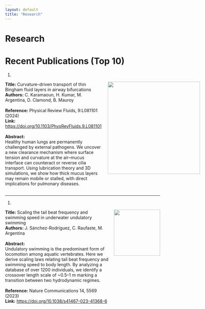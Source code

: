 ```yaml
---
layout: default
title: "Research"
---
```


# Research
# Recent Publications (Top 10)

1.  
<div style="display:flex; align-items:flex-start; margin-bottom:30px;">

  <div style="flex:3; padding-right:20px;">
    <b>Title:</b> Curvature-driven transport of thin Bingham fluid layers in airway bifurcations<br/>
    <b>Authors:</b> C. Karamaoun, H. Kumar, M. Argentina, D. Clamond, B. Mauroy<br/><br/>
    <b>Reference:</b> Physical Review Fluids, 9:L081101 (2024)<br/>
    <b>Link:</b> <a href="https://doi.org/10.1103/PhysRevFluids.9.L081101">https://doi.org/10.1103/PhysRevFluids.9.L081101</a><br/><br/>
    <b>Abstract:</b><br/>
    Healthy human lungs are permanently challenged by external pathogens. We uncover a new clearance 
    mechanism where surface tension and curvature at the air–mucus interface can counteract or reverse 
    cilia transport. Using lubrication theory and 3D simulations, we show how thick mucus layers may 
    remain mobile or stalled, with direct implications for pulmonary diseases.
  </div>

  <div style="flex:1; text-align:center;">
    <img src="https://journals.aps.org/prfluids/article/10.1103/PhysRevFluids.9.L081101/figures/1" width="300"/>
  </div>

</div>

---

1. 
<div style="display:flex; align-items:flex-start; margin-bottom:20px;">

  <div style="flex:3; padding-right:15px;">
    <b>Title:</b> Scaling the tail beat frequency and swimming speed in underwater undulatory swimming<br/>
    <b>Authors:</b> J. Sánchez-Rodríguez, C. Raufaste, M. Argentina<br/><br/>
    <b>Abstract:</b><br/>
    Undulatory swimming is the predominant form of locomotion among aquatic vertebrates. 
    Here we derive scaling laws relating tail beat frequency and swimming speed to body length. 
    By analyzing a database of over 1200 individuals, we identify a crossover length scale of ~0.5–1 m 
    marking a transition between two hydrodynamic regimes.<br/><br/>
    <b>Reference:</b> Nature Communications 14, 5569 (2023)<br/>
    <b>Link:</b> <a href="https://doi.org/10.1038/s41467-023-41368-6">https://doi.org/10.1038/s41467-023-41368-6</a>
  </div>

  <div style="flex:1; text-align:center;">
    <img src="https://media.springernature.com/full/springer-static/image/art%3A10.1038%2Fs41467-023-41368-6/MediaObjects/41467_2023_41368_Fig1_HTML.png" width="150"/>
  </div>

</div>
